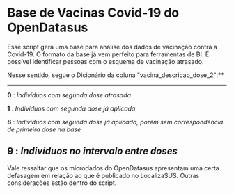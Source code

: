 # Base de Vacinas Covid-19 do OpenDatasus

Esse script gera uma base para análise dos dados de vacinação contra a Covid-19. O formato da base já vem perfeito para ferramentas de BI.
É possível identificar pessoas com o esquema de vacinação atrasado.

Nesse sentido, segue o Dicionário da coluna "vacina_descricao_dose_2":**

---
**0** : *Indivíduos com segunda dose atrasada*

**1** : *Indivíduos com segunda dose já aplicada*

**8** : *Indivíduos com segunda dose já aplicada, porém sem correspondência de primeira dose na base*

**9** : *Indivíduos no intervalo entre doses*
---


Vale ressaltar que os microdados do OpenDatasus apresentam uma certa defasagem em relação ao que é publicado no LocalizaSUS.
Outras considerações estão dentro do script.
